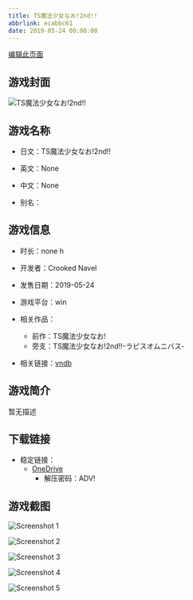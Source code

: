 ```yaml
---
title: TS魔法少女なお!2nd!!
abbrlink: ecabbc61
date: 2019-05-24 00:00:00
---
```

[编辑此页面](https://github.com/ACG-3/ADV3-source/blob/main/source/_posts/games/TS%E9%AD%94%E6%B3%95%E5%B0%91%E5%A5%B3%E3%81%AA%E3%81%8A%212nd%21%21.md)

## 游戏封面

![TS魔法少女なお!2nd!!](https://pan.timero.xyz/onedrive/img_lib_001/TS%E9%AD%94%E6%B3%95%E5%B0%91%E5%A5%B3%E3%81%AA%E3%81%8A%212nd%21%21_cover.avif)


## 游戏名称

- 日文：TS魔法少女なお!2nd!!
- 英文：None
- 中文：None

- 别名：


## 游戏信息

- 时长：none h
- 开发者：Crooked Navel
- 发售日期：2019-05-24
- 游戏平台：win
- 相关作品：
   - 前作：TS魔法少女なお!
   - 旁支：TS魔法少女なお!2nd!!-ラピスオムニバス-

- 相关链接：[vndb](https://vndb.org/v25820)


## 游戏简介

暂无描述


## 下载链接

- 稳定链接：
    - [OneDrive](https://pan.timero.xyz/onedrive/adv_lib_001/TS%E9%AD%94%E6%B3%95%E5%B0%91%E5%A5%B3%E3%81%AA%E3%81%8A%212nd%21%21)
        - 解压密码：ADV!



## 游戏截图


![Screenshot 1](https://pan.timero.xyz/onedrive/img_lib_001/TS%E9%AD%94%E6%B3%95%E5%B0%91%E5%A5%B3%E3%81%AA%E3%81%8A%212nd%21%21_Screenshot_1.avif)

![Screenshot 2](https://pan.timero.xyz/onedrive/img_lib_001/TS%E9%AD%94%E6%B3%95%E5%B0%91%E5%A5%B3%E3%81%AA%E3%81%8A%212nd%21%21_Screenshot_2.avif)

![Screenshot 3](https://pan.timero.xyz/onedrive/img_lib_001/TS%E9%AD%94%E6%B3%95%E5%B0%91%E5%A5%B3%E3%81%AA%E3%81%8A%212nd%21%21_Screenshot_3.avif)

![Screenshot 4](https://pan.timero.xyz/onedrive/img_lib_001/TS%E9%AD%94%E6%B3%95%E5%B0%91%E5%A5%B3%E3%81%AA%E3%81%8A%212nd%21%21_Screenshot_4.avif)

![Screenshot 5](https://pan.timero.xyz/onedrive/img_lib_001/TS%E9%AD%94%E6%B3%95%E5%B0%91%E5%A5%B3%E3%81%AA%E3%81%8A%212nd%21%21_Screenshot_5.avif)

